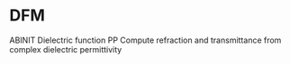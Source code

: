 # DFM
ABINIT Dielectric function PP
Compute refraction and transmittance from complex dielectric permittivity
